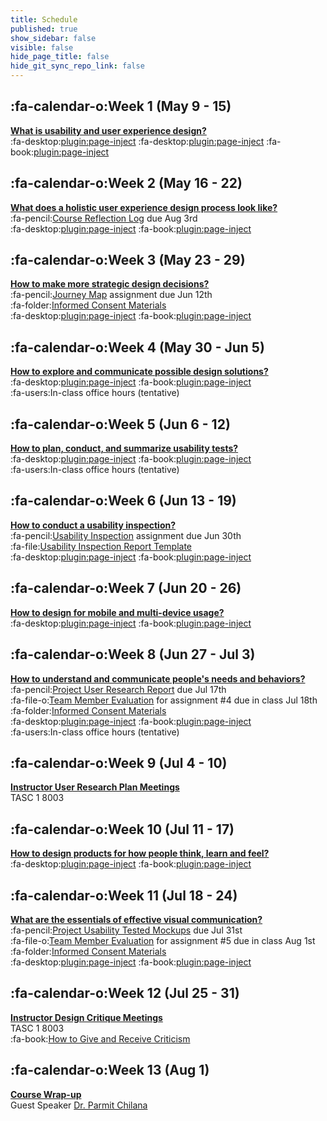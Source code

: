 ```yaml
---
title: Schedule
published: true
show_sidebar: false
visible: false
hide_page_title: false
hide_git_sync_repo_link: false
---
```


## :fa-calendar-o:Week 1 (May 9 - 15)
**[What is usability and user experience design?](https://sso.canvaslms.com/courses/1413912/modules/items/19505423)**  
:fa-desktop:[plugin:page-inject](/all-slides/week-01-1?template=partials/pdflinkonly)
:fa-desktop:[plugin:page-inject](/all-slides/week-01-2?template=partials/pdflinkonly)
:fa-book:[plugin:page-inject](/all-readings/week-01?template=partials/embedlycardlinkonly)  

## :fa-calendar-o:Week 2 (May 16 - 22)
**[What does a holistic user experience design process look like?](https://sso.canvaslms.com/courses/1413912/modules/items/19505424)**  
:fa-pencil:[Course Reflection Log](https://canvas.sfu.ca/courses/38847/assignments/292822) due Aug 3rd   
:fa-desktop:[plugin:page-inject](/all-slides/week-02?template=partials/pdflinkonly)
:fa-book:[plugin:page-inject](/all-readings/week-02?template=partials/embedlycardlinkonly)  

## :fa-calendar-o:Week 3 (May 23 - 29)
**[How to make more strategic design decisions?](https://sso.canvaslms.com/courses/1413912/modules/items/19505425)**   
:fa-pencil:[Journey Map](https://canvas.sfu.ca/courses/38847/assignments/292821) assignment due Jun 12th  
:fa-folder:[Informed Consent Materials](https://canvas.sfu.ca/courses/38847/files/folder/Handouts/Informed%20Consent)  
:fa-desktop:[plugin:page-inject](/all-slides/week-03?template=partials/pdflinkonly)
:fa-book:[plugin:page-inject](/all-readings/week-03?template=partials/embedlycardlinkonly)  

## :fa-calendar-o:Week 4 (May 30 - Jun 5)
**[How to explore and communicate possible design solutions?](https://sso.canvaslms.com/courses/1413912/modules/items/19505426)**  
:fa-desktop:[plugin:page-inject](/all-slides/week-04?template=partials/pdflinkonly)
:fa-book:[plugin:page-inject](/all-readings/week-04?template=partials/embedlycardlinkonly)  
:fa-users:In-class office hours (tentative)  

## :fa-calendar-o:Week 5 (Jun 6 - 12)
**[How to plan, conduct, and summarize usability tests?](https://sso.canvaslms.com/courses/1413912/modules/items/19505427)**   
:fa-desktop:[plugin:page-inject](/all-slides/week-05?template=partials/pdflinkonly)
:fa-book:[plugin:page-inject](/all-readings/week-05?template=partials/embedlycardlinkonly)  
:fa-users:In-class office hours (tentative)  

## :fa-calendar-o:Week 6 (Jun 13 - 19)
**[How to conduct a usability inspection?](https://sso.canvaslms.com/courses/1413912/modules/items/19505428)**   
:fa-pencil:[Usability Inspection](https://canvas.sfu.ca/courses/38847/assignments/292823) assignment due Jun 30th  
:fa-file:[Usability Inspection Report Template](https://canvas.sfu.ca/courses/36662/files/folder/Handouts/Usability%20Inspection%20Report%20Template)  
:fa-desktop:[plugin:page-inject](/all-slides/week-06?template=partials/pdflinkonly)
:fa-book:[plugin:page-inject](/all-readings/week-06?template=partials/embedlycardlinkonly)  

## :fa-calendar-o:Week 7 (Jun 20 - 26)
**[How to design for mobile and multi-device usage?](https://sso.canvaslms.com/courses/1413912/modules/items/19505429)**  
:fa-desktop:[plugin:page-inject](/all-slides/week-07?template=partials/pdflinkonly)
:fa-book:[plugin:page-inject](/all-readings/week-07?template=partials/embedlycardlinkonly)  

## :fa-calendar-o:Week 8 (Jun 27 - Jul 3)
**[How to understand and communicate people's needs and behaviors?](https://sso.canvaslms.com/courses/1413912/modules/items/19505430)**   
:fa-pencil:[Project User Research Report](https://canvas.sfu.ca/courses/38847/assignments/292825) due Jul 17th  
:fa-file-o:[Team Member Evaluation](https://canvas.sfu.ca/courses/38847/files/folder/Handouts/Team%20Member%20Evaluations) for  assignment #4 due in class Jul 18th  
:fa-folder:[Informed Consent Materials](https://canvas.sfu.ca/courses/38847/files/folder/Handouts/Informed%20Consent)  
:fa-desktop:[plugin:page-inject](/all-slides/week-08?template=partials/pdflinkonly)
:fa-book:[plugin:page-inject](/all-readings/week-08?template=partials/embedlycardlinkonly)  
:fa-users:In-class office hours (tentative)  

## :fa-calendar-o:Week 9 (Jul 4 - 10)
**[Instructor User Research Plan Meetings](https://sso.canvaslms.com/courses/1413912/modules/items/19505431)**  
TASC 1 8003

## :fa-calendar-o:Week 10 (Jul 11 - 17)  
**[How to design products for how people think, learn and feel?](https://sso.canvaslms.com/courses/1413912/modules/items/19505432)**  
:fa-desktop:[plugin:page-inject](/all-slides/week-10?template=partials/pdflinkonly)
:fa-book:[plugin:page-inject](/all-readings/week-10?template=partials/embedlycardlinkonly)  

## :fa-calendar-o:Week 11 (Jul 18 - 24)
**[What are the essentials of effective visual communication?](https://sso.canvaslms.com/courses/1413912/modules/items/19505433)**   
:fa-pencil:[Project Usability Tested Mockups](https://canvas.sfu.ca/courses/38847/assignments/292824) due Jul 31st    
:fa-file-o:[Team Member Evaluation](https://canvas.sfu.ca/courses/38847/files/folder/Handouts/Team%20Member%20Evaluations) for assignment #5 due in class Aug 1st  
:fa-folder:[Informed Consent Materials](https://canvas.sfu.ca/courses/38847/files/folder/Handouts/Informed%20Consent)  
:fa-desktop:[plugin:page-inject](/all-slides/week-11?template=partials/pdflinkonly)
:fa-book:[plugin:page-inject](/all-readings/week-11?template=partials/embedlycardlinkonly)  

## :fa-calendar-o:Week 12 (Jul 25 - 31)
**[Instructor Design Critique Meetings](https://sso.canvaslms.com/courses/1413912/modules/items/19505434)**  
TASC 1 8003  
:fa-book:[How to Give and Receive Criticism](http://scottberkun.com/essays/35-how-to-give-and-receive-criticism/)

## :fa-calendar-o:Week 13 (Aug 1)
**[Course Wrap-up](https://sso.canvaslms.com/courses/1413912/modules/items/19505435)**    
Guest Speaker [Dr. Parmit Chilana](http://hci.cs.sfu.ca/)  

